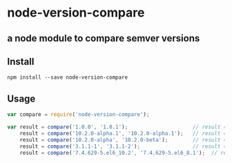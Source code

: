 # node-version-compare

## a node module to compare semver versions

## Install

```shell
npm install --save node-version-compare
```

## Usage

```javascript
var compare = require('node-version-compare');

var result = compare('1.0.0', '1.0.1');                     // result = -1
    result = compare('10.2.0-alpha.1', '10.2.0-alpha.1');   // result = 0
    result = compare('10.2.0-alpha', '10.2.0-beta');        // result = 1
    result = compare('3.1.1-1', '3.1.1-2');                 // result = -1
    result = compare('7.4.629-5.el6_10.2', '7.4.629-5.el6_8.1');  // result = 1
```
